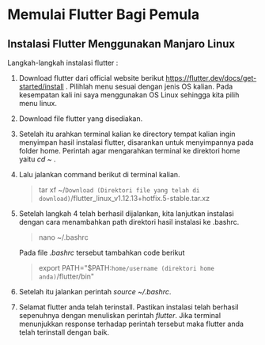 # Memulai Flutter Bagi Pemula
## Instalasi Flutter Menggunakan Manjaro Linux
Langkah-langkah instalasi flutter :

1. Download flutter dari official website berikut https://flutter.dev/docs/get-started/install . Pilihlah menu sesuai dengan jenis OS kalian. Pada kesempatan kali ini saya menggunakan OS Linux sehingga kita pilih menu linux.
2. Download file flutter yang disediakan.
3. Setelah itu arahkan terminal kalian ke directory tempat kalian ingin menyimpan hasil instalasi flutter, disarankan untuk menyimpannya pada folder home. Perintah agar mengarahkan terminal ke direktori home yaitu *cd ~* . 
4. Lalu jalankan command berikut di terminal kalian.

    > tar xf ~/`Download (Direktori file yang telah di download)`/flutter_linux_v1.12.13+hotfix.5-stable.tar.xz
5. Setelah langkah 4 telah berhasil dijalankan, kita lanjutkan instalasi dengan cara menambahkan path direktori hasil instalasi ke .bashrc.
    > nano ~/.bashrc

    Pada file *.bashrc* tersebut tambahkan code berikut
    > export PATH="$PATH:`home/username (direktori home anda)`/flutter/bin"

6. Setelah itu jalankan perintah *source ~/.bashrc*.
7. Selamat flutter anda telah terinstall. Pastikan instalasi telah berhasil sepenuhnya dengan menuliskan perintah *flutter*. Jika terminal menunjukkan response terhadap perintah tersebut maka flutter anda telah terinstall dengan baik.
